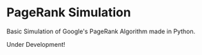 # PageRank Simulation
Basic Simulation of Google's PageRank Algorithm made in Python.


Under Development! 
